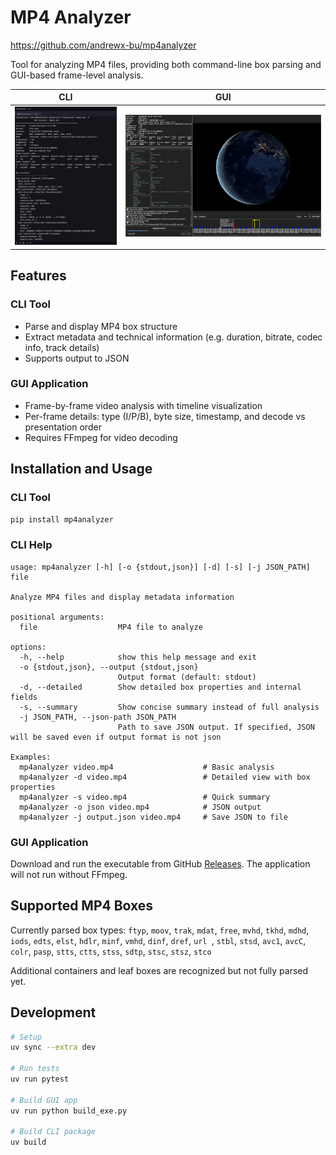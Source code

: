 # MP4 Analyzer
https://github.com/andrewx-bu/mp4analyzer

Tool for analyzing MP4 files, providing both command-line box parsing and GUI-based frame-level analysis.

| CLI | GUI |
| --- | --- |
| <img src="images/cli.png" width="400" alt="CLI"> | <img src="images/gui.png" width="800" alt="GUI"> |

## Features

### CLI Tool
- Parse and display MP4 box structure
- Extract metadata and technical information (e.g. duration, bitrate, codec info, track details)
- Supports output to JSON

### GUI Application
- Frame-by-frame video analysis with timeline visualization
- Per-frame details: type (I/P/B), byte size, timestamp, and decode vs presentation order
- Requires FFmpeg for video decoding

## Installation and Usage

### CLI Tool
```bash
pip install mp4analyzer
```

### CLI Help
```
usage: mp4analyzer [-h] [-o {stdout,json}] [-d] [-s] [-j JSON_PATH] file

Analyze MP4 files and display metadata information

positional arguments:
  file                  MP4 file to analyze

options:
  -h, --help            show this help message and exit
  -o {stdout,json}, --output {stdout,json}
                        Output format (default: stdout)
  -d, --detailed        Show detailed box properties and internal fields
  -s, --summary         Show concise summary instead of full analysis
  -j JSON_PATH, --json-path JSON_PATH
                        Path to save JSON output. If specified, JSON will be saved even if output format is not json

Examples:
  mp4analyzer video.mp4                    # Basic analysis
  mp4analyzer -d video.mp4                 # Detailed view with box properties
  mp4analyzer -s video.mp4                 # Quick summary
  mp4analyzer -o json video.mp4            # JSON output
  mp4analyzer -j output.json video.mp4     # Save JSON to file
```

### GUI Application
Download and run the executable from GitHub [Releases](https://github.com/andrewx-bu/mp4analyzer/releases). The application will not run without FFmpeg.

## Supported MP4 Boxes

Currently parsed box types: `ftyp`, `moov`, `trak`, `mdat`, `free`, `mvhd`, `tkhd`, `mdhd`, `iods`, `edts`, `elst`, `hdlr`, `minf`, `vmhd`, `dinf`, `dref`, `url `, `stbl`, `stsd`, `avc1`, `avcC`, `colr`, `pasp`, `stts`, `ctts`, `stss`, `sdtp`, `stsc`, `stsz`, `stco`

Additional containers and leaf boxes are recognized but not fully parsed yet.

## Development

```bash
# Setup
uv sync --extra dev

# Run tests
uv run pytest

# Build GUI app
uv run python build_exe.py

# Build CLI package
uv build
```
